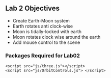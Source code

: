 
## Lab 2 Objectives
* Create Earth-Moon system
* Earth rotates anti clock-wise
* Moon is tidally-locked with earth
* Moon rotates clock wise around the earth
* Add mouse control to the scene


### Packages Required for Lab02

```
<script src="js/three.js"></script>
<script src="js/OrbitControls.js"> </script>
```
